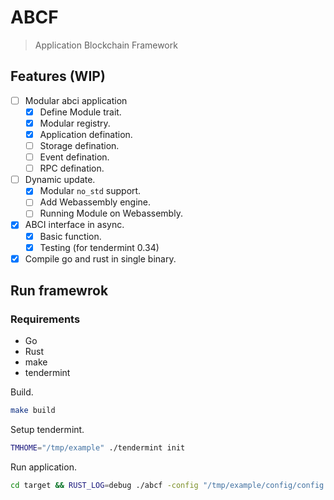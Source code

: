# ABCF

> Application Blockchain Framework

## Features (WIP)

- [ ] Modular abci application
  - [X] Define Module trait.
  - [X] Modular registry.
  - [X] Application defination.
  - [ ] Storage defination.
  - [ ] Event defination.
  - [ ] RPC defination.
- [ ] Dynamic update.
  - [X] Modular `no_std` support.
  - [ ] Add Webassembly engine.
  - [ ] Running Module on Webassembly.
- [X] ABCI interface in async.
  - [X] Basic function.
  - [X] Testing (for tendermint 0.34)
- [X] Compile go and rust in single binary.

## Run framewrok

### Requirements

- Go
- Rust
- make
- tendermint

Build.

``` bash
make build
```

Setup tendermint.

``` bash
TMHOME="/tmp/example" ./tendermint init
```

Run application.

``` bash
cd target && RUST_LOG=debug ./abcf -config "/tmp/example/config/config.toml"
```

